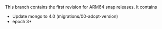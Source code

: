 This branch contains the first revision for ARM64 snap releases. It contains
- Update mongo to 4.0 (migrations/00-adopt-version)
- epoch 3*